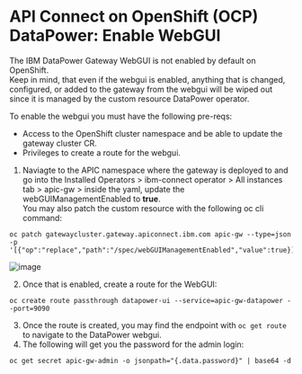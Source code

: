 # API Connect on OpenShift (OCP) DataPower: Enable WebGUI  
  
The IBM DataPower Gateway WebGUI is not enabled by default on OpenShift.  
Keep in mind, that even if the webgui is enabled, anything that is changed, configured, or added to the gateway from the webgui will be wiped out since it is managed by the custom resource DataPower operator.  
  
To enable the webgui you must have the following pre-reqs:  
- Access to the OpenShift cluster namespace and be able to update the gateway cluster CR.  
- Privileges to create a route for the webgui.


1. Naviagte to the APIC namespace where the gateway is deployed to and go into the Installed Operators > ibm-connect operator > All instances tab > apic-gw > inside the yaml, update the webGUIManagementEnabled to **true**.  
You may also patch the custom resource with the following oc cli command:  
```
oc patch gatewaycluster.gateway.apiconnect.ibm.com apic-gw --type=json -p '[{"op":"replace","path":"/spec/webGUIManagementEnabled","value":true}]'
```  
![image](https://github.com/ibmArtifacts/OCP-DataPower-Enable-WebGUI/assets/66093865/5f4a67df-d039-421d-aa3a-c07d35d7dd71)  

2. Once that is enabled, create a route for the WebGUI:  
```
oc create route passthrough datapower-ui --service=apic-gw-datapower --port=9090
```

3. Once the route is created, you may find the endpoint with `oc get route` to navigate to the DataPower webgui.  
4. The following will get you the password for the admin login:
```  
oc get secret apic-gw-admin -o jsonpath="{.data.password}" | base64 -d
```
